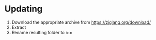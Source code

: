 # Updating

1. Download the appropriate archive from https://ziglang.org/download/
2. Extract
3. Rename resulting folder to `bin`
